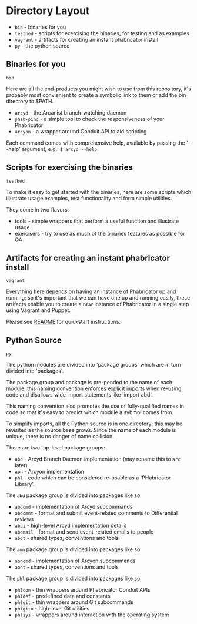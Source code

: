 Directory Layout
================

* `bin` - binaries for you
* `testbed` - scripts for exercising the binaries; for testing and as examples
* `vagrant` - artifacts for creating an instant phabricator install
* `py` - the python source

Binaries for you
----------------

`bin`

Here are all the end-products you might wish to use from this repository,
it's probably most convienient to create a symbolic link to them or add
the bin directory to $PATH.

* `arcyd` - the Arcanist branch-watching daemon
* `phab-ping` - a simple tool to check the responsiveness of your Phabricator
* `arcyon` - a wrapper around Conduit API to aid scripting
 
Each command comes with comprehensive help, available by passing the '--help' argument, e.g.:
`$ arcyd --help`

Scripts for exercising the binaries
-----------------------------------

`testbed`

To make it easy to get started with the binaries, here are some scripts which
illustrate usage examples, test functionality and form simple utilities.

They come in two flavors:
* tools - simple wrappers that perform a useful function and illustrate usage
* exercisers - try to use as much of the binaries features as possible for QA

Artifacts for creating an instant phabricator install
-----------------------------------------------------

`vagrant`

Everything here depends on having an instance of Phabricator up and running;
so it's important that we can have one up and running easily, these artifacts
enable you to create a new instance of Phabricator in a single step using
Vagrant and Puppet.

Please see [README](https://github.com/bloomberg/phabricator-tools/blob/master/LICENSE)
for quickstart instructions.

Python Source
-------------

`py`

The python modules are divided into 'package groups' which are in turn
divided into 'packages'.

The package group and package is pre-pended to the name of each module, this
naming convention enforces explicit imports when re-using code and disallows
wide import statements like 'import abd'.

This naming convention also promotes the use of fully-qualified names in
code so that it's easy to predict which module a sybmol comes from.

To simplify imports, all the Python source is in one directory; this may be
revisited as the source base grows.  Since the name of each module is unique,
there is no danger of name collision.

There are two top-level package groups:
* `abd` - Arcyd Branch Daemon implementation (may rename this to `arc` later)
* `aon` - Arcyon implementation
* `phl` - code which can be considered re-usable as a 'PHabricator Library'.

The `abd` package group is divided into packages like so:
* `abdcmd`  - implementation of Arcyd subcommands
* `abdcmnt` - format and submit event-related comments to Differential reviews
* `abdi`    - high-level Arcyd implementation details
* `abdmail` - format and send event-related emails to people
* `abdt`    - shared types, conventions and tools

The `aon` package group is divided into packages like so:
* `aoncmd`  - implementation of Arcyon subcommands
* `aont`    - shared types, conventions and tools

The `phl` package group is divided into packages like so:
* `phlcon`  - thin wrappers around Phabricator Conduit APIs
* `phldef`  - predefined data and constants
* `phlgit`  - thin wrappers around Git subcommands
* `phlgitu` - high-level Git utilities
* `phlsys`  - wrappers around interaction with the operating system
